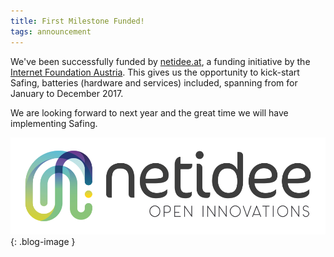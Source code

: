```yaml
---
title: First Milestone Funded!
tags: announcement
---
```

We've been successfully funded by [netidee.at](https://www.netidee.at/), a funding initiative by the [Internet Foundation Austria](https://www.nic.at/ipa/).
This gives us the opportunity to kick-start Safing, batteries (hardware and services) included, spanning from for January to December 2017.

We are looking forward to next year and the great time we will have implementing Safing.

![Netidee Logo](/assets/img/netidee.png){: .blog-image }
